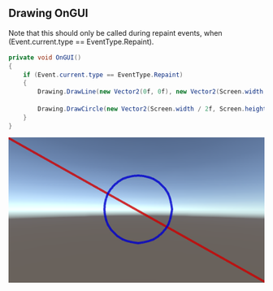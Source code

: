 ## Drawing OnGUI
Note that this should only be called during repaint events, when (Event.current.type == EventType.Repaint).

```c#
private void OnGUI()
{
	if (Event.current.type == EventType.Repaint)
	{
		Drawing.DrawLine(new Vector2(0f, 0f), new Vector2(Screen.width, Screen.height), Color.red, 5f);

		Drawing.DrawCircle(new Vector2(Screen.width / 2f, Screen.height / 2), 80f, Color.blue, 5f, 10);
	}
}
```

![image](images/drawing_screenshot.png)
